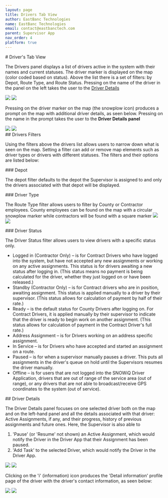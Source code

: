 ```yaml
---
layout: page
title: Drivers Tab View
author: EastBanc Technologies
name: EastBanc Technologies
email: contact@eastbanctech.com
parent: Supervisor App
nav_order: 4
platform: true
---
```

<section id="Drivers-Tab-View" markdown="1">
# Driver's Tab View<a name="-Drivers-Tab-View"></a>

The Drivers panel displays a list of drivers active in the system with their names and current statuses. The driver marker is displayed on the map (color coded based on status). Above the list there is a set of filters: by Depot, Route Type, and Route Status. Pressing on the name of the driver in the panel on the left takes the user to the [Driver Details](#-Driver-Details)

<img src="image/supervisor/drivers-tab-android.png" class="android"/>
<img src="image/supervisor/drivers-tab-ios.png" class="ios"/>

Pressing on the driver marker on the map (the snowplow icon) produces a prompt on the map with additional driver details, as seen below. Pressing on the name in the prompt takes the user to the **Driver Details panel**

<img src="image/supervisor/drivers-tab1-android.png" class="android"/>
<img src="image/supervisor/drivers-tab1-ios.png" class="ios"/>

<section id="Drivers-Filters" markdown="1">
## Drivers Filters<a name="Drivers-Filters"></a>

Using the filters above the drivers list allows users to narrow down what is seen on the map. Setting a filter can add or remove map elements such as driver types or drivers with different statuses. The filters and their options are listed below:

<section id="Depot" markdown="1">
### Depot<a name="Depot"></a>

The depot filter defaults to the depot the Supervisor is assigned to and only the drivers associated with that depot will be displayed. 
</section>

<section id="Driver-Type" markdown="1">
### Driver Type<a name="Driver-Type"></a>

The Route Type filter allows users to filter by County or Contractor employees. County employees can be found on the map with a circular snowplow marker while contractors will be found with a square marker 
<img src="image/supervisor/driver-logo.png"/>
<img src="image/supervisor/driver-logo1.png"/> 
</section>

<section id="Driver-Status" markdown="1">
### Driver Status<a name="-Driver-Status"></a>

The Driver Status filter allows users to view drivers with a specific status only.

* Logged in (Contractor Only) –  is for Contract Drivers who have logged into the system, but have not accepted any new assignments or working on any active assignments. This status is for drivers awaiting a new status after logging in. (This status means no payment is being calculated for the driver, whether they just logged on or have been released.)
* Standby (Contractor Only) – is for Contract drivers who are in position, awaiting assignment. This status is applied manually to a driver by their supervisor. (This status allows for calculation of payment by half of their rate.)   
* Ready – is the default status for County Drivers after logging on. For Contract Drivers, it is applied manually by their supervisor to indicate that the driver is ready to begin work on another assignment. (This status allows for calculation of payment in the Contract Driver's full rate.)
* Address Assignment – is for Drivers working on an address specific assignment.
* In Service – is for Drivers who have accepted and started an assignment on a route.
* Paused  – is for when a supervisor manually pauses a driver. This puts all assignments in the driver's queue on hold until the Supervisors resumes the driver manually. 
* Offline  – is for users that are not logged into the SNOWiQ Driver Application, drivers that are out of range of the service area (out of range), or any drivers that are not able to broadcast/receive GPS coordinates to the system (out of service).
</section>
</section>

<section id="Driver-Details" markdown="1">
## Driver Details<a name="-Driver-Details"></a>

The Driver Details panel focuses on one selected driver both on the map and on the left-hand panel and all the details associated with that driver: Active Assignments, if any, and their progress, history of previous assignments and future ones. Here, the Supervisor is also able to 
1. 'Pause' (or 'Resume' not shown) an Active Assignment, which would notify the Driver in the Driver App that their Assignment has been paused.  
1. 'Add Task' to the selected Driver, which would notify the Driver in the Driver App. 

<img src="image/supervisor/driver-details-android.png" class="android"/>
<img src="image/supervisor/driver-details-ios.png" class="ios"/>

Clicking on the 'i' (information) icon produces the 'Detail information' profile page of the driver with the driver's contact information, as seen below:

<img src="image/supervisor/driver-details1-android.png" class="android"/>
<img src="image/supervisor/driver-details1-ios.png" class="ios"/>
</section>
</section>